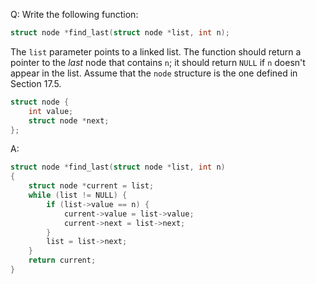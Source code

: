 Q: Write the following function:

```c
struct node *find_last(struct node *list, int n);
```

The `list` parameter points to a linked list. The function should return a
pointer to the <em>last</em> node that contains `n`; it should return `NULL` if
`n` doesn't appear in the list. Assume that the `node` structure is the one
defined in Section 17.5.

```c
struct node {
    int value;
    struct node *next;
};
```

A:

```c
struct node *find_last(struct node *list, int n)
{
	struct node *current = list;
	while (list != NULL) {
		if (list->value == n) {
			current->value = list->value;
			current->next = list->next;
		}
		list = list->next;
	}
	return current;
}
```
